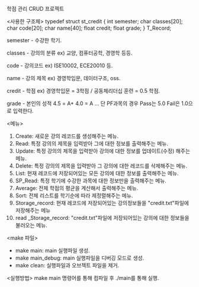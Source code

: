 학점 관리 CRUD 프로젝트

<사용한 구조체>
typedef struct st_credit
{
    int semester;
    char classes[20];
    char code[20];
    char name[40];
    float credit;
    float grade;
} T_Record;

semester - 수강한 학기.

classes - 강의의 분류 ex) 교양, 컴퓨터공학, 경영학 등등.

code - 강의코드 ex) ISE10002, ECE20010 등.

name - 강의 제목 ex) 경영학입문, 데이터구조, oss.

credit - 학점 ex) 경영학입문 = 3학점 / 공동체리더십 훈련 = 0.5 학점.

grade - 본인의 성적 4.5 = A+ 4.0 = A ... 단 PF과목의 경우 Pass는 5.0 Fail은 1.0으로 입력한다.
 
<메뉴>
1. Create: 새로운 강의 레코드를 생성해주는 메뉴.
2. Read: 특정 강의의 제목을 입력받아 그에 대한 정보를 출력해주는 메뉴.
3. Update: 특정 강의의 제목을 입력받아 강의에 대한 정보를 업데이트(수정) 해주는 메뉴.
4. Delete: 특정 강의의 제목을 입력받아 그 강의에 대한 레코드를 삭제해주는 메뉴.
5. List: 현재 레코드에 저장되어있는 모든 강의에 대한 정보를 출력해주는 메뉴.
6. SP_Read: 특정 학기에 수강한 과목에 대한 정보만을 출력해주는 메뉴.
7. Average: 전체 학점의 평균을 계산해서 출력해주는 메뉴.
8. Sort: 전체 리스트를 학기순에 따라 제정렬해주는 메뉴.
9. Storage_record: 현재 레코드에 저장되어있는 강의정보들을 "credit.txt"파일에 저장해주는 메뉴
10. read _Storage_record: "credit.txt"파일에 저장되어있는 강의에 대한 정보들을 불러오는 메뉴.
	

<make 파일>
- make main: main 실행파일 생성.
- make main_debug: main 실행파일을 디버깅 모드로 생성.
- make clean: 실행파일과 오브젝트 파일을 제거.

<실행방법>
make main 명령어를 통해 컴파일 후
./main를 통해 실행.
